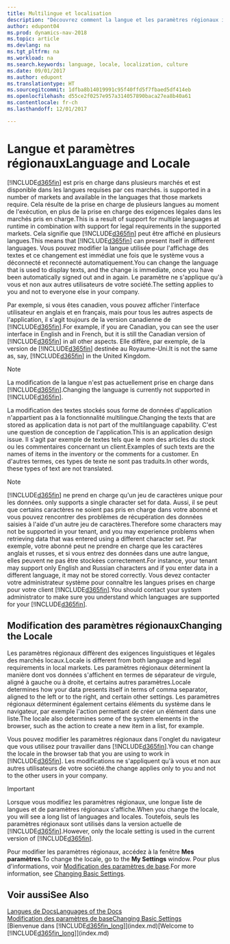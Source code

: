 ```yaml
---
title: Multilingue et localisation
description: "Découvrez comment la langue et les paramètres régionaux influencent votre expérience dans Dynamics NAV."
author: edupont04
ms.prod: dynamics-nav-2018
ms.topic: article
ms.devlang: na
ms.tgt_pltfrm: na
ms.workload: na
ms.search.keywords: language, locale, localization, culture
ms.date: 09/01/2017
ms.author: edupont
ms.translationtype: HT
ms.sourcegitcommit: 1dfba8b14019991c95f40ffd5f7fbaed5df414eb
ms.openlocfilehash: d55ce2f0257e957a314057890baca27ea8b40a61
ms.contentlocale: fr-ch
ms.lasthandoff: 12/01/2017

---
```

# <a name="language-and-locale"></a><span data-ttu-id="baafb-103">Langue et paramètres régionaux</span><span class="sxs-lookup"><span data-stu-id="baafb-103">Language and Locale</span></span>
[!INCLUDE[d365fin](includes/d365fin_md.md)]<span data-ttu-id="baafb-104"> est pris en charge dans plusieurs marchés et est disponible dans les langues requises par ces marchés.</span><span class="sxs-lookup"><span data-stu-id="baafb-104"> is supported in a number of markets and available in the languages that those markets require.</span></span> <span data-ttu-id="baafb-105">Cela résulte de la prise en charge de plusieurs langues au moment de l'exécution, en plus de la prise en charge des exigences légales dans les marchés pris en charge.</span><span class="sxs-lookup"><span data-stu-id="baafb-105">This is a result of support for multiple languages at runtime in combination with support for legal requirements in the supported markets.</span></span> <span data-ttu-id="baafb-106">Cela signifie que [!INCLUDE[d365fin](includes/d365fin_md.md)] peut être affiché en plusieurs langues.</span><span class="sxs-lookup"><span data-stu-id="baafb-106">This means that [!INCLUDE[d365fin](includes/d365fin_md.md)] can present itself in different languages.</span></span> <span data-ttu-id="baafb-107">Vous pouvez modifier la langue utilisée pour l'affichage des textes et ce changement est immédiat une fois que le système vous a déconnecté et reconnecté automatiquement.</span><span class="sxs-lookup"><span data-stu-id="baafb-107">You can change the language that is used to display texts, and the change is immediate, once you have been automatically signed out and in again.</span></span> <span data-ttu-id="baafb-108">Le paramètre ne s'applique qu'à vous et non aux autres utilisateurs de votre société.</span><span class="sxs-lookup"><span data-stu-id="baafb-108">The setting applies to you and not to everyone else in your company.</span></span>  

<span data-ttu-id="baafb-109">Par exemple, si vous êtes canadien, vous pouvez afficher l'interface utilisateur en anglais et en français, mais pour tous les autres aspects de l'application, il s'agit toujours de la version canadienne de [!INCLUDE[d365fin](includes/d365fin_md.md)].</span><span class="sxs-lookup"><span data-stu-id="baafb-109">For example, if you are Canadian, you can see the user interface in English and in French, but it is still the Canadian version of [!INCLUDE[d365fin](includes/d365fin_md.md)] in all other aspects.</span></span> <span data-ttu-id="baafb-110">Elle diffère, par exemple, de la version de [!INCLUDE[d365fin](includes/d365fin_md.md)] destinée au Royaume-Uni.</span><span class="sxs-lookup"><span data-stu-id="baafb-110">It is not the same as, say, [!INCLUDE[d365fin](includes/d365fin_md.md)] in the United Kingdom.</span></span>  

> [!NOTE]  
>  <span data-ttu-id="baafb-111">La modification de la langue n'est pas actuellement prise en charge dans [!INCLUDE[d365fin](includes/d365fin_md.md)].</span><span class="sxs-lookup"><span data-stu-id="baafb-111">Changing the language is currently not supported in [!INCLUDE[d365fin](includes/d365fin_md.md)].</span></span>

<span data-ttu-id="baafb-112">La modification des textes stockés sous forme de données d'application n'appartient pas à la fonctionnalité multilingue.</span><span class="sxs-lookup"><span data-stu-id="baafb-112">Changing the texts that are stored as application data is not part of the multilanguage capability.</span></span> <span data-ttu-id="baafb-113">C'est une question de conception de l'application.</span><span class="sxs-lookup"><span data-stu-id="baafb-113">This is an application design issue.</span></span> <span data-ttu-id="baafb-114">Il s'agit par exemple de textes tels que le nom des articles du stock ou les commentaires concernant un client.</span><span class="sxs-lookup"><span data-stu-id="baafb-114">Examples of such texts are the names of items in the inventory or the comments for a customer.</span></span> <span data-ttu-id="baafb-115">En d'autres termes, ces types de texte ne sont pas traduits.</span><span class="sxs-lookup"><span data-stu-id="baafb-115">In other words, these types of text are not translated.</span></span>  

> [!NOTE]  
>  [!INCLUDE[d365fin](includes/d365fin_md.md)]<span data-ttu-id="baafb-116"> ne prend en charge qu'un jeu de caractères unique pour les données.</span><span class="sxs-lookup"><span data-stu-id="baafb-116"> only supports a single character set for data.</span></span> <span data-ttu-id="baafb-117">Aussi, il se peut que certains caractères ne soient pas pris en charge dans votre abonné et vous pouvez rencontrer des problèmes de récupération des données saisies à l'aide d'un autre jeu de caractères.</span><span class="sxs-lookup"><span data-stu-id="baafb-117">Therefore some characters may not be supported in your tenant, and you may experience problems when retrieving data that was entered using a different character set.</span></span> <span data-ttu-id="baafb-118">Par exemple, votre abonné peut ne prendre en charge que les caractères anglais et russes, et si vous entrez des données dans une autre langue, elles peuvent ne pas être stockées correctement.</span><span class="sxs-lookup"><span data-stu-id="baafb-118">For instance, your tenant may support only English and Russian characters and if you enter data in a different language, it may not be stored correctly.</span></span> <span data-ttu-id="baafb-119">Vous devez contacter votre administrateur système pour connaître les langues prises en charge pour votre client [!INCLUDE[d365fin](includes/d365fin_md.md)].</span><span class="sxs-lookup"><span data-stu-id="baafb-119">You should contact your system administrator to make sure you understand which languages are supported for your [!INCLUDE[d365fin](includes/d365fin_md.md)].</span></span>  

## <a name="changing-the-locale"></a><span data-ttu-id="baafb-120">Modification des paramètres régionaux</span><span class="sxs-lookup"><span data-stu-id="baafb-120">Changing the Locale</span></span>
<span data-ttu-id="baafb-121">Les paramètres régionaux diffèrent des exigences linguistiques et légales des marchés locaux.</span><span class="sxs-lookup"><span data-stu-id="baafb-121">Locale is different from both language and legal requirements in local markets.</span></span> <span data-ttu-id="baafb-122">Les paramètres régionaux déterminent la manière dont vos données s'affichent en termes de séparateur de virgule, aligné à gauche ou à droite, et certains autres paramètres.</span><span class="sxs-lookup"><span data-stu-id="baafb-122">Locale determines how your data presents itself in terms of comma separator, aligned to the left or to the right, and certain other settings.</span></span> <span data-ttu-id="baafb-123">Les paramètres régionaux déterminent également certains éléments du système dans le navigateur, par exemple l'action permettant de créer un élément dans une liste.</span><span class="sxs-lookup"><span data-stu-id="baafb-123">The locale also determines some of the system elements in the browser, such as the action to create a new item in a list, for example.</span></span>  

<span data-ttu-id="baafb-124">Vous pouvez modifier les paramètres régionaux dans l'onglet du navigateur que vous utilisez pour travailler dans [!INCLUDE[d365fin](includes/d365fin_md.md)].</span><span class="sxs-lookup"><span data-stu-id="baafb-124">You can change the locale in the browser tab that you are using to work in [!INCLUDE[d365fin](includes/d365fin_md.md)].</span></span> <span data-ttu-id="baafb-125">Les modifications ne s'appliquent qu'à vous et non aux autres utilisateurs de votre société.</span><span class="sxs-lookup"><span data-stu-id="baafb-125">the change applies only to you and not to the other users in your company.</span></span>  

> [!IMPORTANT]  
>  <span data-ttu-id="baafb-126">Lorsque vous modifiez les paramètres régionaux, une longue liste de langues et de paramètres régionaux s'affiche.</span><span class="sxs-lookup"><span data-stu-id="baafb-126">When you change the locale, you will see a long list of languages and locales.</span></span> <span data-ttu-id="baafb-127">Toutefois, seuls les paramètres régionaux sont utilisés dans la version actuelle de [!INCLUDE[d365fin](includes/d365fin_md.md)].</span><span class="sxs-lookup"><span data-stu-id="baafb-127">However, only the locale setting is used in the current version of [!INCLUDE[d365fin](includes/d365fin_md.md)].</span></span>  

<span data-ttu-id="baafb-128">Pour modifier les paramètres régionaux, accédez à la fenêtre **Mes paramètres**.</span><span class="sxs-lookup"><span data-stu-id="baafb-128">To change the locale, go to the **My Settings** window.</span></span> <span data-ttu-id="baafb-129">Pour plus d'informations, voir [Modification des paramètres de base](ui-change-basic-settings.md).</span><span class="sxs-lookup"><span data-stu-id="baafb-129">For more information, see [Changing Basic Settings](ui-change-basic-settings.md).</span></span>  

## <a name="see-also"></a><span data-ttu-id="baafb-130">Voir aussi</span><span class="sxs-lookup"><span data-stu-id="baafb-130">See Also</span></span>  
[<span data-ttu-id="baafb-131">Langues de Docs</span><span class="sxs-lookup"><span data-stu-id="baafb-131">Languages of the Docs</span></span>](about-languages.md)  
[<span data-ttu-id="baafb-132">Modification des paramètres de base</span><span class="sxs-lookup"><span data-stu-id="baafb-132">Changing Basic Settings</span></span>](ui-change-basic-settings.md)  
<span data-ttu-id="baafb-133">[Bienvenue dans [!INCLUDE[d365fin_long](includes/d365fin_long_md.md)]](index.md)</span><span class="sxs-lookup"><span data-stu-id="baafb-133">[Welcome to [!INCLUDE[d365fin_long](includes/d365fin_long_md.md)]](index.md)</span></span>  

